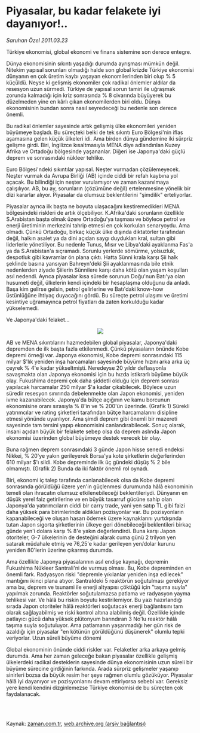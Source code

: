 # Piyasalar, bu kadar  felakete iyi dayanıyor!..

*Saruhan Özel 2011.03.23*

<td class="columnist-detail">
<p>Türkiye ekonomisi, global ekonomi ve finans sistemine son derece entegre.</p>
<p>
<div id="haberMetinDiv">
<p>Dünya ekonomisinin sıkıntı yaşadığı durumda ayrışması mümkün değil. Nitekim yapısal sorunları olmadığı halde son global krizde Türkiye ekonomisi dünyanın en çok üretim kaybı yaşayan ekonomilerinden biri olup % 5 küçüldü. Neyse ki gelişmiş ekonomiler çok radikal önlemler aldılar da resesyon uzun sürmedi. Türkiye de yapısal sorun tamiri ile uğraşmak zorunda kalmadığı için kriz sonrasında % 8 civarında büyüyerek bu düzelmeden yine en kârlı çıkan ekonomilerden biri oldu. Dünya ekonomisinin bundan sonra nasıl seyredeceği bu nedenle son derece önemli.
<p> Bu radikal önlemler sayesinde artık gelişmiş ülke ekonomileri yeniden büyümeye başladı. Bu süreçteki belki de tek sıkıntı Euro Bölgesi'nin iflas aşamasına gelen küçük ülkeleri idi. Ama birden dünya gündemine iki sürpriz gelişme girdi. Biri, İngilizce kısaltmasıyla MENA diye adlandırılan Kuzey Afrika ve Ortadoğu bölgesinde yaşananlar. Diğeri ise Japonya'daki güçlü deprem ve sonrasındaki nükleer tehlike.
<p> Euro Bölgesi'ndeki sıkıntılar yapısal. Neşter vurmadan çözülemeyecek. Neşter vurmak da Avrupa Birliği (AB) içinde ciddi bir refah kaybına yol açacak. Bu bilindiği için neşter vurulamıyor ve zaman kazanılmaya çalışılıyor. AB, bu ay, sorunların (çözümüne değil) ertelenmesine yönelik bir dizi kararlar alıyor. Piyasalar da olumsuz beklentilerini "şimdilik" erteliyorlar.
<p> Piyasalar ayrıca ilk başta ne boyuta ulaşacağını kestiremedikleri MENA bölgesindeki riskleri de artık ölçebiliyor. K.Afrika'daki sorunların özellikle S.Arabistan başta olmak üzere Ortadoğu'ya taşması ve böylece petrol ve enerji üretiminin merkezini tahrip etmesi en çok korkulan senaryoydu. Ama olmadı. Çünkü Ortadoğu, birkaç küçük ülke dışında diktatörler tarafından değil, halkın asalet ya da dini açıdan saygı duydukları kral, sultan gibi liderlerle yönetiliyor. Bu nedenle Tunus, Mısır ve Libya'daki ayaklanma Fas'a ya da S.Arabistan'a sıçramadı. Sorunlu yerlerde sömürme, yolsuzluk, despotluk gibi kavramlar ön plana çıktı. Hatta Sünni krala karşı Şii halk şeklinde basına yansıyan Bahreyn'deki Şii ayaklanmasında bile etnik nedenlerden ziyade Şiilerin Sünnilere karşı daha kötü olan yaşam koşulları asıl nedendi. Ayrıca piyasalar kısa sürede sorunun Doğu'nun Batı'ya olan husumeti değil, ülkelerin kendi içindeki bir hesaplaşma olduğunu da anladı. Başa kim gelirse gelsin, petrol gelirlerine ve Batı'daki know-how üstünlüğüne ihtiyaç duyacağını gördü. Bu süreçte petrol ulaşımı ve üretimi kesintiye uğramayınca petrol fiyatları da zaten korkulduğu kadar yükselemedi.
<p>Ve Japonya'daki felaket...
<p>
<p><p align="center"><img border="0" src="http://web.archive.org/web/20110324182034im_/http://medya.zaman.com.tr/2011/03/23/saruhan.jpg"/>
<p>AB ve MENA sıkıntılarını hazmedebilen global piyasalar, Japonya'daki depremden de ilk başta fazla etkilenmedi. Çünkü piyasaların önünde Kobe depremi örneği var. Japonya ekonomisi, Kobe depremi sonrasındaki 115 milyar $'lık yeniden inşa harcamaları sayesinde büyüme hızını arka arka üç çeyrek % 4'e kadar yükseltmişti. Neredeyse 20 yıldır deflasyonla savaşmakta olan Japonya ekonomisi için bu hızda istikrarlı büyüme büyük olay. Fukushima depremi çok daha şiddetli olduğu için deprem sonrası yapılacak harcamalar 250 milyar $'a kadar çıkabilecek. Böylece uzun süredir resesyon sınırında debelenmekte olan Japon ekonomisi, yeniden ivme kazanabilecek. Japonya'da bütçe açığının ve kamu borcunun ekonomisine oranı sırasıyla % 8'in ve % 200'ün üzerinde. (Grafik 1) Sürekli yatırımcılar ve rating şirketleri tarafından bütçe harcamalarını disipline etmesi yönünde uyarılıyor. Ama şimdi deprem gibi önemli bir mazereti sayesinde tam tersini yapıp ekonomisini canlandırabilecek. Sonuç olarak, insani açıdan büyük bir felakete sebep olsa da deprem aslında Japon ekonomisi üzerinden global büyümeye destek verecek bir olay.
<p> Buna rağmen deprem sonrasındaki 3 günde Japon hisse senedi endeksi Nikkei, % 20'ye yakın gerileyerek Borsa'ya kote şirketlerin değerlerinden 610 milyar $'ı sildi. Kobe depreminde ilk üç gündeki düşüş % 2 bile olmamıştı. (Grafik 2) Bunda da iki faktör önemli rol oynadı.
<p> Biri, ekonomi iç talep tarafında canlanabilecek olsa da Kobe depremi sonrasında görüldüğü üzere yen'in güçlenmesi durumunda hâlâ ekonominin temeli olan ihracatın olumsuz etkilenebileceği beklentileriydi. Dünyanın en düşük yerel faiz getirilerine ve en büyük tasarruf gücüne sahip olan Japonya'da yatırımcıların ciddi bir carry trade, yani yen satıp TL gibi faizi daha yüksek para birimlerinde aldıkları pozisyonlar var. Bu pozisyonların kapanabileceği ve oluşan hasarı ödemek üzere kaynaklarını yurtdışında tutan Japon sigorta şirketlerinin ülkeye geri dönebileceği beklentileri birkaç günde yen'i dolara karşı % 8'e yakın değerlendirdi. Buna karşı Japon otoriteler, G-7 ülkelerinin de desteğini alarak cuma günü 2 trilyon yen satarak müdahale etmiş ve 76,25'e kadar gerileyen yen/dolar kurunu yeniden 80'lerin üzerine çıkarmış durumda. 
<p> Ama özellikle Japonya piyasalarının asıl endişe kaynağı, depremin Fukushima Nükleer Santrali'ni de vurmuş olması. Bu, Kobe depreminden en önemli fark. Radyasyon riski "depremle yıkılanlar yeniden inşa edilecek" mantığını ikinci plana atıyor. Santraldeki 5 reaktörün soğutulması gerekiyor ama bu, deprem ve tsunami ile enerji altyapısı çöktüğü için "taşıma suyla" yapılmak zorunda. Reaktörler soğutulamazsa patlama ve radyasyon yayma tehlikesi var. Ve hâlâ bu riskin boyutu kestirilemiyor. Bu yazı hazırlandığı sırada Japon otoriteler hâlâ reaktörleri soğutacak enerji bağlantısını tam olarak sağlayabilmiş ve riski kontrol altına alabilmiş değil. Özellikle içinde patlayıcı gücü daha yüksek plütonyum barındıran 3 No'lu reaktör hâlâ taşıma suyla soğutuluyor. Ama patlamanın yaşanmadığı her gün risk de azaldığı için piyasalar "en kötünün görüldüğünü düşünerek" olumlu tepki veriyorlar. Uzun süreli büyüme dönemi
<p>Global ekonominin önünde ciddi riskler var. Felaketler arka arkaya gelmiş durumda. Ama her zaman geleceğe bakan piyasalar özellikle gelişmiş ülkelerdeki radikal desteklerin sayesinde dünya ekonomisinin uzun süreli bir büyüme sürecine girdiğinin farkında. Arada sürpriz gelişmeler yaşanıp sinirleri bozsa da büyük resim her şeye rağmen olumlu gözüküyor. Piyasalar hâlâ iyi dayanıyor ve pozisyonlarını devam ettiriyorsa sebebi var. Gereksiz yere kendi kendini dizginlemezse Türkiye ekonomisi de bu süreçten çok faydalanacak.</p></p></p></p></p></p></p></p></p></p></p></p></p></div>
</p>


<p><br>
		 </br></p></td>

Kaynak: [zaman.com.tr](http://zaman.com.tr/yazar.do?yazino=1111369), [web.archive.org (arşiv bağlantısı)](http://web.archive.org/web/20110324182034/http://zaman.com.tr:80/yazar.do?yazino=1111369)
